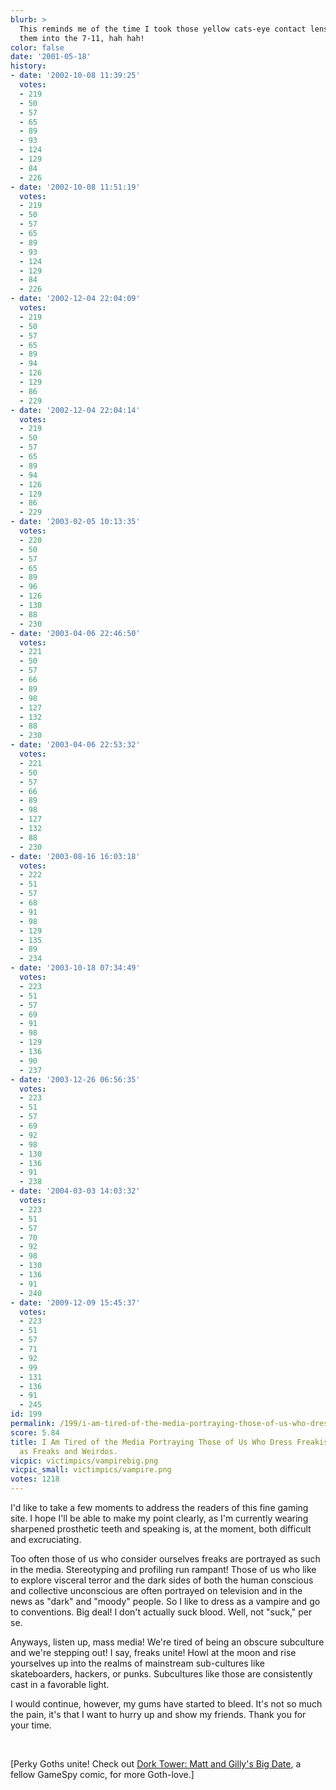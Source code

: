 ```yaml
---
blurb: >
  This reminds me of the time I took those yellow cats-eye contact lenses and wore
  them into the 7-11, hah hah!
color: false
date: '2001-05-18'
history:
- date: '2002-10-08 11:39:25'
  votes:
  - 219
  - 50
  - 57
  - 65
  - 89
  - 93
  - 124
  - 129
  - 84
  - 226
- date: '2002-10-08 11:51:19'
  votes:
  - 219
  - 50
  - 57
  - 65
  - 89
  - 93
  - 124
  - 129
  - 84
  - 226
- date: '2002-12-04 22:04:09'
  votes:
  - 219
  - 50
  - 57
  - 65
  - 89
  - 94
  - 126
  - 129
  - 86
  - 229
- date: '2002-12-04 22:04:14'
  votes:
  - 219
  - 50
  - 57
  - 65
  - 89
  - 94
  - 126
  - 129
  - 86
  - 229
- date: '2003-02-05 10:13:35'
  votes:
  - 220
  - 50
  - 57
  - 65
  - 89
  - 96
  - 126
  - 130
  - 88
  - 230
- date: '2003-04-06 22:46:50'
  votes:
  - 221
  - 50
  - 57
  - 66
  - 89
  - 98
  - 127
  - 132
  - 88
  - 230
- date: '2003-04-06 22:53:32'
  votes:
  - 221
  - 50
  - 57
  - 66
  - 89
  - 98
  - 127
  - 132
  - 88
  - 230
- date: '2003-08-16 16:03:18'
  votes:
  - 222
  - 51
  - 57
  - 68
  - 91
  - 98
  - 129
  - 135
  - 89
  - 234
- date: '2003-10-18 07:34:49'
  votes:
  - 223
  - 51
  - 57
  - 69
  - 91
  - 98
  - 129
  - 136
  - 90
  - 237
- date: '2003-12-26 06:56:35'
  votes:
  - 223
  - 51
  - 57
  - 69
  - 92
  - 98
  - 130
  - 136
  - 91
  - 238
- date: '2004-03-03 14:03:32'
  votes:
  - 223
  - 51
  - 57
  - 70
  - 92
  - 98
  - 130
  - 136
  - 91
  - 240
- date: '2009-12-09 15:45:37'
  votes:
  - 223
  - 51
  - 57
  - 71
  - 92
  - 99
  - 131
  - 136
  - 91
  - 245
id: 199
permalink: /199/i-am-tired-of-the-media-portraying-those-of-us-who-dress-freakish-and-wierd-as-freaks-and-weirdos/
score: 5.84
title: I Am Tired of the Media Portraying Those of Us Who Dress Freakish and Wierd
  as Freaks and Weirdos.
vicpic: victimpics/vampirebig.png
vicpic_small: victimpics/vampire.png
votes: 1218
---
```


I'd like to take a few moments to address the readers of this fine
gaming site. I hope I'll be able to make my point clearly, as I'm
currently wearing sharpened prosthetic teeth and speaking is, at the
moment, both difficult and excruciating.

Too often those of us who consider ourselves freaks are portrayed as
such in the media. Stereotyping and profiling run rampant! Those of us
who like to explore visceral terror and the dark sides of both the human
conscious and collective unconscious are often portrayed on television
and in the news as "dark" and "moody" people. So I like to dress as a
vampire and go to conventions. Big deal! I don't actually suck blood.
Well, not "suck," per se.

Anyways, listen up, mass media! We're tired of being an obscure
subculture and we're stepping out! I say, freaks unite! Howl at the moon
and rise yourselves up into the realms of mainstream sub-cultures like
skateboarders, hackers, or punks. Subcultures like those are
consistently cast in a favorable light.

I would continue, however, my gums have started to bleed. It's not so
much the pain, it's that I want to hurry up and show my friends. Thank
you for your time.

&nbsp;

\[Perky Goths unite! Check out [Dork Tower: Matt and Gilly's Big
Date](http://web.archive.org/web/20010518000000/http://gamespy.com/comics/dorktower/comics/comicbooks/bigdate.html),
a fellow GameSpy comic, for more Goth-love.\]